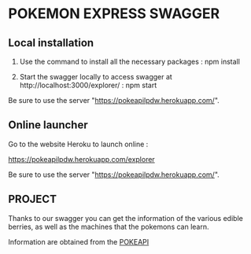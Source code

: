 # POKEMON EXPRESS SWAGGER

## Local installation

1. Use the command to install all the necessary packages : 
npm install


2. Start the swagger locally to access swagger at http://localhost:3000/explorer/ : 
npm start


Be sure to use the server "https://pokeapilpdw.herokuapp.com/".


## Online launcher

Go to the website Heroku to launch online :

https://pokeapilpdw.herokuapp.com/explorer

Be sure to use the server "https://pokeapilpdw.herokuapp.com/".


## PROJECT

Thanks to our swagger you can get the information of the various edible berries, as well as the machines that the pokemons can learn.

Information are obtained from the [POKEAPI](https://pokeapi.co/)
